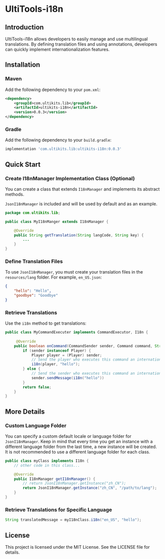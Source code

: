 # UltiTools-i18n

## Introduction

UltiTools-i18n allows developers to easily manage and use multilingual translations. By defining translation files and using annotations, developers can quickly implement internationalization features.

## Installation

### Maven

Add the following dependency to your `pom.xml`:

```xml
<dependency>
    <groupId>com.ultikits.lib</groupId>
    <artifactId>ultikits-i18n</artifactId>
    <version>0.0.3</version>
</dependency>
```

### Gradle

Add the following dependency to your `build.gradle`:

``` gradle
implementation 'com.ultikits.lib:ultikits-i18n:0.0.3'
```

## Quick Start

### Create I18nManager Implementation Class (Optional)

You can create a class that extends `I18nManager` and implements its abstract methods.

`JsonI18nManager` is included and will be used by default and as an example.

``` java
package com.ultikits.lib;

public class MyI18nManger extends I18nManager {

    @Override
    public String getTranslation(String langCode, String key) {
        ...
    }
}
```

### Define Translation Files

To use `JsonI18nManager`, you must create your translation files in the `resources/lang` folder. For example, `en_US.json`:

``` json
{
    "hello": "Hello",
    "goodbye": "Goodbye"
}
```

### Retrieve Translations

Use the `i18n` method to get translations:

``` java
public class MyCommandExecuter implements CommandExecutor, I18n {
    
     @Override
    public boolean onCommand(CommandSender sender, Command command, String label, String[] args) {
        if (sender instanceof Player) {
            Player player = (Player) sender;
            // Send the player who executes this command an internationalized message based on their locale
            i18n(player, "hello");
        } else {
            // Send the sender who executes this command an internationalized message based on the default locale
            sender.sendMessage(i18n("hello"))
        }
        return false;
    }
}
```

## More Details

### Custom Language Folder

You can specify a custom default locale or language folder for `JsonI18nManager`. Keep in mind that every time you get an instance with a different language folder from the last time, a new instance will be created. It is not recommended to use a different language folder for each class.

``` java
public class myClass implements I18n {
    // other code in this class...

    @Override
    public I18nManager getI18nManager() {
        // return JsonI18nManager.getInstance("zh_CN");
        return JsonI18nManager.getInstance("zh_CN", "/path/to/lang");
    }
}
```

### Retrieve Translations for Specific Language

``` java
String translatedMessage = myI18nClass.i18n("en_US", "hello");
```

## License

This project is licensed under the MIT License. See the LICENSE file for details.
